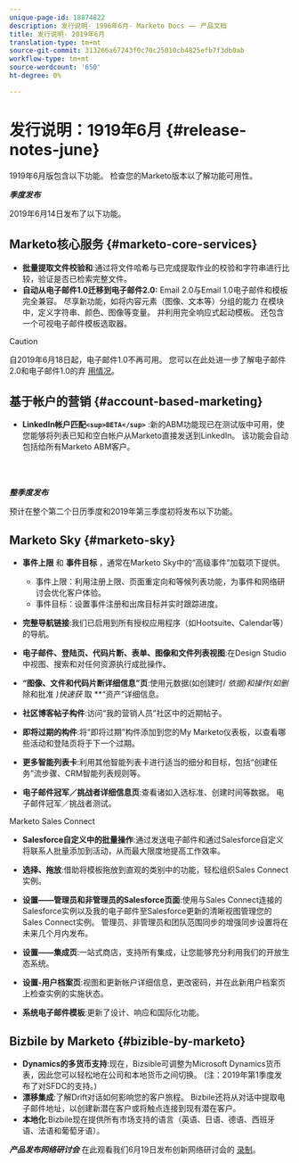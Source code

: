 ```yaml
---
unique-page-id: 18874822
description: 发行说明- 1996年6月- Marketo Docs —— 产品文档
title: 发行说明- 2019年6月
translation-type: tm+mt
source-git-commit: 313266a67243f0c70c25010cb4825efb7f3db0ab
workflow-type: tm+mt
source-wordcount: '650'
ht-degree: 0%

---
```



# 发行说明：1919年6月 {#release-notes-june}

1919年6月版包含以下功能。 检查您的Marketo版本以了解功能可用性。

***季度发布***

2019年6月14日发布了以下功能。

## Marketo核心服务 {#marketo-core-services}

* **批量提取文件校验和**:通过将文件哈希与已完成提取作业的校验和字符串进行比较，验证是否已检索完整文件。
* **自动从电子邮件1.0迁移到电子邮件2.0:** Email 2.0与Email 1.0电子邮件和模板完全兼容。 尽享新功能，如将内容元素（图像、文本等）分组的能力 在模块中，定义字符串、颜色、图像等变量。 并利用完全响应式起动模板。 还包含一个可视电子邮件模板选取器。

>[!CAUTION]
>
>自2019年6月18日起，电子邮件1.0不再可用。 您可以在此处进一步了解电子邮件2.0和电子邮件1.0的弃 [用情况](http://nation.marketo.com/docs/DOC-7038)。

## 基于帐户的营销 {#account-based-marketing}

* **LinkedIn帐户匹配`<sup>BETA</sup>`** :新的ABM功能现已在测试版中可用，使您能够将列表已知和空白帐户从Marketo直接发送到LinkedIn。 该功能会自动包括给所有Marketo ABM客户。

<br> 

***整季度发布***

预计在整个第二个日历季度和2019年第三季度初将发布以下功能。

## Marketo Sky {#marketo-sky}

* **事件上限** 和 **事件目标** ，通常在Marketo Sky中的“高级事件”加载项下提供。

   * 事件上限：利用注册上限、页面重定向和等候列表功能，为事件和网络研讨会优化客户体验。
   * 事件目标：设置事件注册和出席目标并实时跟踪进度。

* **完整导航链接**:我们已启用到所有授权应用程序（如Hootsuite、Calendar等）的导航。
* **电子邮件、登陆页、代码片断、表单、图像和文件列表视图**:在Design Studio中视图、搜索和对任何资源执行成批操作。
* **“图像、文件和代码片断详细信息”页**:使用元数据(如创建时/ *依据)和操作(如删* 除和批准 *)快速获* 取 **“资产”详细信息。
* **社区博客帖子构件**:访问“我的营销人员”社区中的近期帖子。
* **即将过期的构件**:将“即将过期”构件添加到您的My Marketo仪表板，以查看哪些活动和登陆页将于下一个过期。
* **更多智能列表卡**:利用其他智能列表卡进行适当的细分和目标，包括“创建任务”流步骤、CRM智能列表规则等。
* **电子邮件冠军／挑战者详细信息页**:查看诸如入选标准、创建时间等数据。 电子邮件冠军／挑战者测试。

Marketo Sales Connect

* **Salesforce自定义中的批量操作**:通过发送电子邮件和通过Salesforce自定义将联系人批量添加到活动，从而最大限度地提高工作效率。
* **选择、拖放**:借助将模板拖放到直观的类别中的功能，轻松组织Sales Connect实例。
* **设置——管理员和非管理员的Salesforce页面**:使用与Sales Connect连接的Salesforce实例以及我的电子邮件至Salesforce更新的清晰视图管理您的Sales Connect实例。 管理员、非管理员和团队范围同步的增强同步设置将在未来几个月内发布。
* **设置——集成页**:一站式商店，支持所有集成，让您能够充分利用我们的开放生态系统。
* **设置-用户档案页**:视图和更新帐户详细信息，更改密码，并在此新用户档案页上检查实例的实施状态。

* **系统电子邮件模板**:更新了设计、响应和国际化功能。

## Bizbile by Marketo {#bizible-by-marketo}

* **Dynamics的多货币支持**:现在，Bizsible可调整为Microsoft Dynamics货币表，因此您可以轻松地在公司和本地货币之间切换。 (注：2019年第1季度发布了对SFDC的支持。)
* **漂移集成**:了解Drift对话如何影响您的客户旅程。 Bizbile还将从对话中提取电子邮件地址，以创建新潜在客户或将触点连接到现有潜在客户。
* **本地化**:Bizbile现在提供所有市场支持的语言（英语、日语、德语、西班牙语、法语和葡萄牙语）。

***产品发布网络研讨会*** 在此观看我们6月19日发布创新网络研讨会的 [录制](https://engage.marketo.com/Marketo-June-Product-Release-2019-On-Demand.html)。

